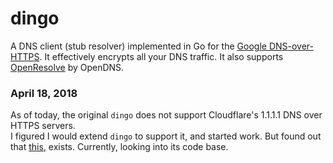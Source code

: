 # dingo
A DNS client (stub resolver) implemented in Go for the [Google
DNS-over-HTTPS](https://developers.google.com/speed/public-dns/docs/dns-over-https).
It effectively encrypts all your DNS traffic. It also supports
[OpenResolve](https://www.openresolve.com/) by OpenDNS.

### April 18, 2018
As of today, the original `dingo` does not support Cloudflare's 1.1.1.1 DNS over HTTPS servers.  
I figured I would extend `dingo` to support it, and started work. But found out that [this](https://github.com/m13253/dns-over-https), exists. Currently, looking into its code base.

